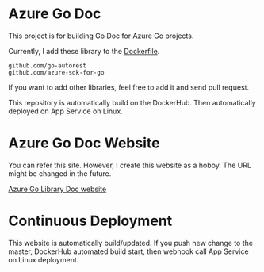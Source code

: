 Azure Go Doc
===
This project is for building Go Doc for Azure Go projects.

Currently, I add these library to the [Dockerfile](https://github.com/TsuyoshiUshio/AzureGoDoc/blob/master/Dockerfile). 

```
github.com/go-autorest
github.com/azure-sdk-for-go
```

If you want to add other libraries, feel free to add it and send pull request.

This repository is automatically build on the DockerHub. Then automatically deployed on App Service on Linux.

# Azure Go Doc Website

You can refer this site. However, I create this website as a hobby. The URL might be changed in the future. 

[Azure Go Library Doc website](http://azuregodoc.azurewebsites.net)


# Continuous Deployment

This website is automatically build/updated. If you push new change to the master, DockerHub automated build start, then webhook call App Service on Linux deployment.




